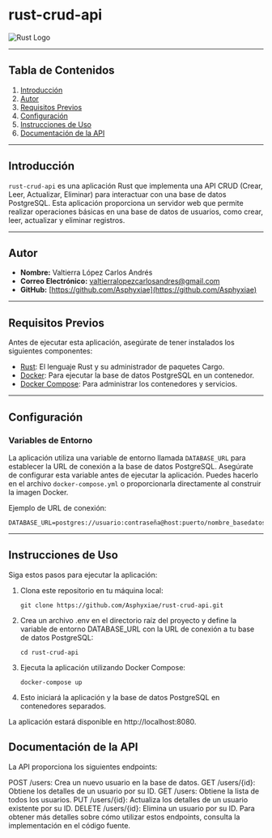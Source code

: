 # rust-crud-api

![Rust Logo](https://www.rust-lang.org/static/images/rust-logo-blk.png)

---

## Tabla de Contenidos

1. [Introducción](#introducción)
2. [Autor](#autor)
3. [Requisitos Previos](#requisitos-previos)
4. [Configuración](#configuración)
5. [Instrucciones de Uso](#instrucciones-de-uso)
6. [Documentación de la API](#documentación-de-la-api)

---

## Introducción

`rust-crud-api` es una aplicación Rust que implementa una API CRUD (Crear, Leer, Actualizar, Eliminar) para interactuar con una base de datos PostgreSQL. Esta aplicación proporciona un servidor web que permite realizar operaciones básicas en una base de datos de usuarios, como crear, leer, actualizar y eliminar registros.

---

## Autor

- **Nombre:** Valtierra López Carlos Andrés
- **Correo Electrónico:** valtierralopezcarlosandres@gmail.com
- **GitHub:** [https://github.com/Asphyxiae](https://github.com/Asphyxiae)

---

## Requisitos Previos

Antes de ejecutar esta aplicación, asegúrate de tener instalados los siguientes componentes:

- [Rust](https://www.rust-lang.org/tools/install): El lenguaje Rust y su administrador de paquetes Cargo.
- [Docker](https://www.docker.com/get-started): Para ejecutar la base de datos PostgreSQL en un contenedor.
- [Docker Compose](https://docs.docker.com/compose/install/): Para administrar los contenedores y servicios.

---

## Configuración

### Variables de Entorno

La aplicación utiliza una variable de entorno llamada `DATABASE_URL` para establecer la URL de conexión a la base de datos PostgreSQL. Asegúrate de configurar esta variable antes de ejecutar la aplicación. Puedes hacerlo en el archivo `docker-compose.yml` o proporcionarla directamente al construir la imagen Docker.

Ejemplo de URL de conexión:

```shell
DATABASE_URL=postgres://usuario:contraseña@host:puerto/nombre_basedatos
```
---

## Instrucciones de Uso

Siga estos pasos para ejecutar la aplicación:

1. Clona este repositorio en tu máquina local:

   ```shell
   git clone https://github.com/Asphyxiae/rust-crud-api.git
   ```
2. Crea un archivo .env en el directorio raíz del proyecto y define la variable de entorno DATABASE_URL con la URL de conexión a tu base de datos PostgreSQL:
   ```shell
   cd rust-crud-api
   ```
3. Ejecuta la aplicación utilizando Docker Compose:
   ```shell
   docker-compose up
4. Esto iniciará la aplicación y la base de datos PostgreSQL en contenedores separados.

La aplicación estará disponible en http://localhost:8080.

## Documentación de la API

La API proporciona los siguientes endpoints:

POST /users: Crea un nuevo usuario en la base de datos.
GET /users/{id}: Obtiene los detalles de un usuario por su ID.
GET /users: Obtiene la lista de todos los usuarios.
PUT /users/{id}: Actualiza los detalles de un usuario existente por su ID.
DELETE /users/{id}: Elimina un usuario por su ID.
Para obtener más detalles sobre cómo utilizar estos endpoints, consulta la implementación en el código fuente.
   

   

